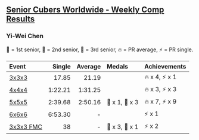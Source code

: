 <style>table {white-space: nowrap;}</style>

## [Senior Cubers Worldwide - Weekly Comp Results](/scw-comp/results/)
### Yi-Wei Chen

<span style="white-space: nowrap;">🥇 = 1st senior</span>, <span style="white-space: nowrap;">🥈 = 2nd senior</span>, <span style="white-space: nowrap;">🥉 = 3rd senior</span>, <span style="white-space: nowrap;">🔥 = PR average</span>, <span style="white-space: nowrap;">⚡ = PR single</span>.

| Event | Single | Average | Medals | Achievements|
| :-- | --: | --: | :-- | :-- |
| [3x3x3](333.md) | 17.85 | 21.19 |  | 🔥 x 4, ⚡ x 1 |
| [4x4x4](444.md) | 1:22.21 | 1:31.25 |  | 🔥 x 3, ⚡ x 3 |
| [5x5x5](555.md) | 2:39.68 | 2:50.16 | 🥈 x 1, 🥉 x 3 | 🔥 x 7, ⚡ x 9 |
| [6x6x6](666.md) | 6:53.30 | - |  | ⚡ x 1 |
| [3x3x3 FMC](333fm.md) | 38 | - | 🥈 x 3, 🥉 x 1 | ⚡ x 2 |

<!-- Global site tag (gtag.js) - Google Analytics -->
<script async src="https://www.googletagmanager.com/gtag/js?id=UA-86348435-3"></script>
<script>window.dataLayer = window.dataLayer || []; function gtag() {dataLayer.push(arguments);} gtag('js', new Date()); gtag('config', 'UA-86348435-3');</script>
